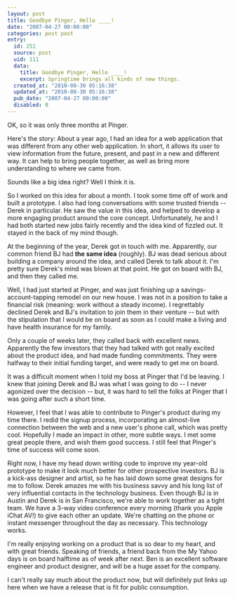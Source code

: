 ```yaml
---
layout: post
title: Goodbye Pinger, Hello ____!
date: "2007-04-27 00:00:00"
categories: post post
entry:
  id: 251
  source: post
  uid: 111
  data:
    title: Goodbye Pinger, Hello ____!
    excerpt: Springtime brings all kinds of new things.
  created_at: "2010-08-30 05:16:38"
  updated_at: "2010-08-30 05:16:38"
  pub_date: "2007-04-27 00:00:00"
  disabled: 0
---
```


OK, so it was only three months at Pinger.

Here's the story: About a year ago, I had an idea for a web application that was different from any other web application. In short, it allows its user to view information from the future, present, and past in a new and different way. It can help to bring people together, as well as bring more understanding to where we came from.

Sounds like a big idea right? Well I think it is.

So I worked on this idea for about a month. I took some time off of work and built a prototype. I also had long conversations with some trusted friends -- Derek in particular. He saw the value in this idea, and helped to develop a more engaging product around the core concept. Unfortunately, he and I had both started new jobs fairly recently and the idea kind of fizzled out. It stayed in the back of my mind though.

At the beginning of the year, Derek got in touch with me. Apparently, our common friend BJ had <b>the same idea</b> (roughly). BJ was dead serious about building a company around the idea, and called Derek to talk about it. I'm pretty sure Derek's mind was blown at that point. He got on board with BJ, and then they called me.

Well, I had just started at Pinger, and was just finishing up a savings-account-tapping remodel on our new house. I was not in a position to take a financial risk (meaning: work without a steady income). I regrettably declined Derek and BJ's invitation to join them in their venture -- but with the stipulation that I would be on board as soon as I could make a living and have health insurance for my family.

Only a couple of weeks later, they called back with excellent news. Apparently the few investors that they had talked with got really excited about the product idea, and had made funding commitments. They were halfway to their initial funding target, and were ready to get me on board.

It was a difficult moment when I told my boss at Pinger that I'd be leaving. I knew that joining Derek and BJ was what I was going to do -- I never agonized over the decision -- but, it was hard to tell the folks at Pinger that I was going after such a short time.

However, I feel that I was able to contribute to Pinger's product during my time there. I redid the signup process, incorporating an almost-live connection between the web and a new user's phone call, which was pretty cool. Hopefully I made an impact in other, more subtle ways. I met some great people there, and wish them good success. I still feel that Pinger's time of success will come soon.

Right now, I have my head down writing code to improve my year-old prototype to make it look much better for other prospective investors. BJ is a kick-ass designer and artist, so he has laid down some great designs for me to follow. Derek amazes me with his business savvy and his long list of very influential contacts in the technology business. Even though BJ is in Austin and Derek is in San Francisco, we're able to work together as a tight team. We have a 3-way video conference every morning (thank you Apple iChat AV!) to give each other an update. We're chatting on the phone or instant messenger throughout the day as necessary. This technology works.

I'm really enjoying working on a product that is so dear to my heart, and with great friends. Speaking of friends, a friend back from the My Yahoo days is on board halftime as of week after next. Ben is an excellent software engineer and product designer, and will be a huge asset for the company.

I can't really say much about the product now, but will definitely put links up here when we have a release that is fit for public consumption.
